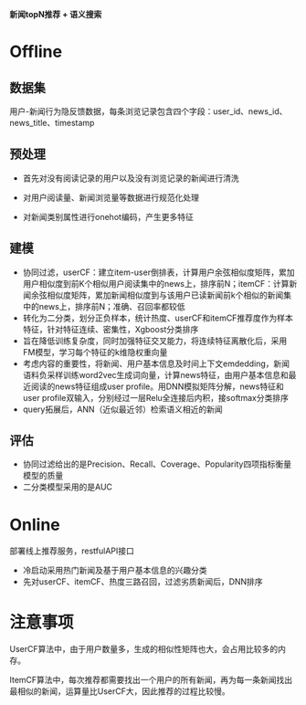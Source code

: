 **新闻topN推荐 + 语义搜索**

# Offline
## 数据集

用户-新闻行为隐反馈数据，每条浏览记录包含四个字段：user_id、news_id、news_title、timestamp

## 预处理

- 首先对没有阅读记录的用户以及没有浏览记录的新闻进行清洗

- 对用户阅读量、新闻浏览量等数据进行规范化处理

- 对新闻类别属性进行onehot编码，产生更多特征

## 建模

 - 协同过滤，userCF：建立item-user倒排表，计算用户余弦相似度矩阵，累加用户相似度到前K个相似用户阅读集中的news上，排序前N；itemCF：计算新闻余弦相似度矩阵，累加新闻相似度到与该用户已读新闻前k个相似的新闻集中的news上，排序前N；准确、召回率都较低
 - 转化为二分类，划分正负样本，统计热度、userCF和itemCF推荐度作为样本特征，针对特征连续、密集性，Xgboost分类排序       
 - 旨在降低训练复杂度，同时加强特征交叉能力，将连续特征离散化后，采用FM模型，学习每个特征的k维隐权重向量 
 - 考虑内容的重要性，将新闻、用户基本信息及时间上下文emdedding，新闻语料负采样训练word2vec生成词向量，计算news特征，由用户基本信息和最近阅读的news特征组成user profile。用DNN模拟矩阵分解，news特征和user profile双输入，分别经过一层Relu全连接后内积，接softmax分类排序
 - query拓展后，ANN（近似最近邻）检索语义相近的新闻

## 评估

- 协同过滤给出的是Precision、Recall、Coverage、Popularity四项指标衡量模型的质量
- 二分类模型采用的是AUC

# Online
部署线上推荐服务，restfulAPI接口

 - 冷启动采用热门新闻及基于用户基本信息的兴趣分类
 - 先对userCF、itemCF、热度三路召回，过滤劣质新闻后，DNN排序

# 注意事项

UserCF算法中，由于用户数量多，生成的相似性矩阵也大，会占用比较多的内存。

ItemCF算法中，每次推荐都需要找出一个用户的所有新闻，再为每一条新闻找出最相似的新闻，运算量比UserCF大，因此推荐的过程比较慢。
